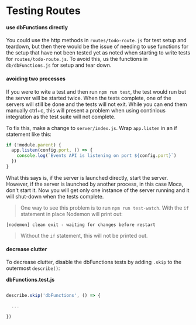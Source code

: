 # Testing Routes

#### use dbFunctions directly
You could use the http methods in `routes/todo-route.js` for test setup and teardown, but then there would be the issue of needing to use functions for the setup that have not been tested yet as noted when starting to write tests for `routes/todo-route.js`. To avoid this, us the functions in `db/dbFunctions.js` for setup and tear down.



#### avoiding two processes
If you were to wite a test and then run `npm run test`, the test would run but the server will be started twice. When the tests complete, one of the servers will still be done and the tests will not exit. While you can end them manually ctrl+c, this will present a problem when using continious integration as the test suite will not complete.

To fix this, make a change to `server/index.js`. Wrap `app.listen` in an if statement like this:
```js
if (!module.parent) {
  app.listen(config.port, () => {
    console.log(`Events API is listening on port ${config.port}`)
  })
}
```

What this says is, if the server is launched directly, start the server. However, if the server is launched by another process, in this case Moca, don't start it. Now you will get only one instance of the server running and it will shut-down when the tests complete.

> One way to see this problem is to run `npm run test-watch`. With the `if` statement in place Nodemon will print out:
```console
[nodemon] clean exit - waiting for changes before restart
```
> Without the `if` statement, this will not be printed out.




#### decrease clutter
To decrease clutter, disable the dbFunctions tests by adding `.skip` to the outermost `describe()`:

__dbFunctions.test.js__
```js

describe.skip('dbFunctions', () => {

  ...

})

```